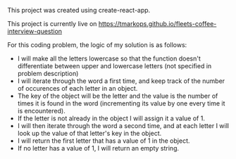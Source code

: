 This project was created using create-react-app.

This project is currently live on https://tmarkops.github.io/fleets-coffee-interview-question

For this coding problem, the logic of my solution is as follows:
            <ul>
                <li>I will make all the letters lowercase so that the function doesn't differentiate between upper and lowercase letters (not specified in problem description)</li>
                <li>I will iterate through the word a first time, and keep track of the number of occurences of each letter in an object.</li> 
                <li>The key of the object will be the letter and the value is the number of times it is found in the word (incrementing its value by one every time it
                is encountered).</li>
                <li>If the letter is not already in the object I will assign it a value of 1.</li>
                <li>I will then iterate through the word a second time, and at each letter I will look up the value of that letter's key in the object.</li>
                <li>I will return the first letter that has a value of 1 in the object.</li>
                <li>If no letter has a value of 1, I will return an empty string.</li>
            </ul>
